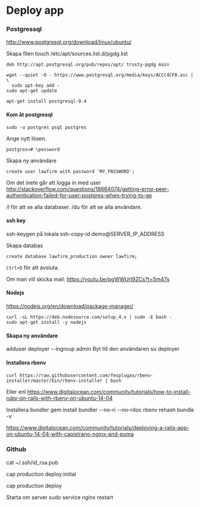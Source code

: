 # Deploy app

### Postgressql
http://www.postgresql.org/download/linux/ubuntu/

Skapa filen touch /etc/apt/sources.list.d/pgdg.list
```
deb http://apt.postgresql.org/pub/repos/apt/ trusty-pgdg main
```

```
wget --quiet -O - https://www.postgresql.org/media/keys/ACCC4CF8.asc | \
  sudo apt-key add -
sudo apt-get update
```

```
apt-get install postgresql-9.4
```
#### Kom åt postgresql
```
sudo -u postgres psql postgres
```
Ange nytt lösen.
```
postgres=# \password
```
Skapa ny användare
```
create user lawfirm with password 'MY_PASSWORD';
```

Om det inete går att logga in med user
http://stackoverflow.com/questions/18664074/getting-error-peer-authentication-failed-for-user-postgres-when-trying-to-ge

/l för att se alla databaser.
/du för att se alla användare.

#### ssh key
ssh-keygen på lokala
ssh-copy-id demo@SERVER_IP_ADDRESS


Skapa databas
```
create database lawfirm_production owner lawfirm;
```
`Ctrl+D` för att avsluta.

Om man vill skicka mail:
https://youtu.be/pgWWUrI9ZCs?t=5m47s

#### Nodejs
https://nodejs.org/en/download/package-manager/
```
curl -sL https://deb.nodesource.com/setup_4.x | sudo -E bash -
sudo apt-get install -y nodejs
```
#### Skapa ny användare
adduser deployer --ingroup admin
Byt till den användaren
su deployer

#### Installera rbenv
```
curl https://raw.githubusercontent.com/fesplugas/rbenv-installer/master/bin/rbenv-installer | bash
```
Eller enl
https://www.digitalocean.com/community/tutorials/how-to-install-ruby-on-rails-with-rbenv-on-ubuntu-14-04

Installera bundler
gem install bundler --no-ri --no-rdoc
rbenv rehash
bundle -v


https://www.digitalocean.com/community/tutorials/deploying-a-rails-app-on-ubuntu-14-04-with-capistrano-nginx-and-puma

### Github
cat ~/.ssh/id_rsa.pub


cap production deploy:initial

cap production deploy

Starta om server
sudo service nginx restart
